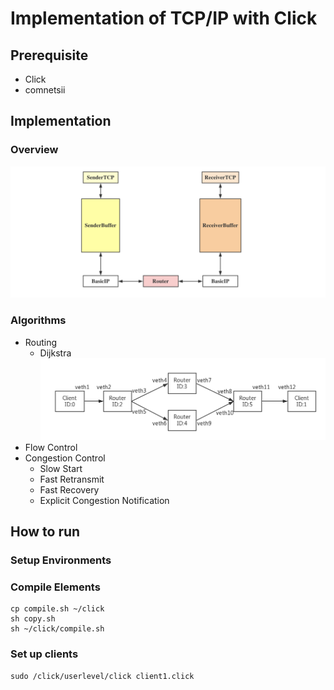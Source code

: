 # Implementation of TCP/IP with Click

## Prerequisite
- Click
- comnetsii

## Implementation
### Overview
![Overview](https://github.com/VegB/TCP-IP/blob/master/img/overview.png)

### Algorithms
- Routing
    - Dijkstra
    ![Router Layout](https://github.com/VegB/TCP-IP/blob/master/img/router.png)
- Flow Control
- Congestion Control
    - Slow Start
    - Fast Retransmit
    - Fast Recovery
    - Explicit Congestion Notification
    
## How to run
### Setup Environments

### Compile Elements
```
cp compile.sh ~/click
sh copy.sh
sh ~/click/compile.sh
```

### Set up clients
```
sudo /click/userlevel/click client1.click
```
